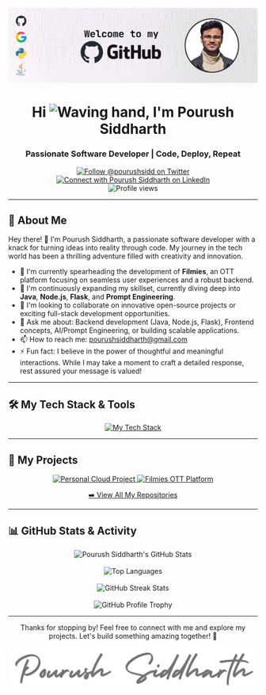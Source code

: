 <div align="center">
  <img src="banner.png" alt="Pourush Siddharth - Software Developer Banner">
</div>

<h1 align="center">Hi <img src="https://media.giphy.com/media/hvRJCLFzcasrR4ia7z/giphy.gif" width="30px" alt="Waving hand">, I'm Pourush Siddharth</h1>

<h3 align="center">Passionate Software Developer | Code, Deploy, Repeat</h3>

<p align="center">
  <a href="https://twitter.com/pourushsidd" target="blank"><img src="https://img.shields.io/twitter/follow/pourushsidd?logo=twitter&style=for-the-badge" alt="Follow @pourushsidd on Twitter" /></a>
  <a href="https://www.linkedin.com/in/pourushsiddharth" target="blank"><img src="https://img.shields.io/badge/LinkedIn-Connect-blue?style=for-the-badge&logo=linkedin" alt="Connect with Pourush Siddharth on LinkedIn" /></a>
  <br/>
  <img src="https://komarev.com/ghpvc/?username=pourushsiddharth&label=Profile%20Views&color=0e75b6&style=flat-square" alt="Profile views" />
</p>

---

## 🧔 About Me

Hey there! 👋 I'm Pourush Siddharth, a passionate software developer with a knack for turning ideas into reality through code. My journey in the tech world has been a thrilling adventure filled with creativity and innovation.

*   🔭 I'm currently spearheading the development of **Filmies**, an OTT platform focusing on seamless user experiences and a robust backend.
*   🌱 I'm continuously expanding my skillset, currently diving deep into **Java**, **Node.js**, **Flask**, and **Prompt Engineering**.
*   👯 I'm looking to collaborate on innovative open-source projects or exciting full-stack development opportunities.
*   💬 Ask me about: Backend development (Java, Node.js, Flask), Frontend concepts, AI/Prompt Engineering, or building scalable applications.
*   📫 How to reach me: pourushsiddharth@gmail.com
*   ⚡ Fun fact: I believe in the power of thoughtful and meaningful interactions. While I may take a moment to craft a detailed response, rest assured your message is valued!

---

## 🛠️ My Tech Stack & Tools

<p align="center">
  <a href="https://skillicons.dev">
    <img src="https://skillicons.dev/icons?i=java,nodejs,python,flask,javascript,typescript,react,nextjs,html,css,tailwind,mongodb,mysql,postgres,git,github,docker,aws,linux,vscode&perline=8" alt="My Tech Stack" />
  </a>
</p>

---

## 🚀 My Projects

<div align="center">
  <a href="https://github.com/pourushsiddharth/cloud" target="_blank">
    <img src="https://github-readme-stats.vercel.app/api/pin/?username=pourushsiddharth&repo=cloud&theme=radical" alt="Personal Cloud Project">
  </a>
<!--   <a href="https://github.com/pourushsiddharth/emotional-mapping" target="_blank">
    <img src="https://github-readme-stats.vercel.app/api/pin/?username=pourushsiddharth&repo=emotional-mapping&theme=radical" alt="Emotional Mapping System">
  </a> -->
  <a href="https://github.com/pourushsiddharth/Filmies" target="_blank">
    <img src="https://github-readme-stats.vercel.app/api/pin/?username=pourushsiddharth&repo=Filmies&theme=radical" alt="Filmies OTT Platform">
  </a>
</div>
<p align="center">
  <a href="https://github.com/pourushsiddharth?tab=repositories" target="_blank">➡️ View All My Repositories</a>
</p>

---

## 📊 GitHub Stats & Activity

<div align="center">
  <img src="https://github-readme-stats.vercel.app/api?username=pourushsiddharth&show_icons=true&theme=radical" alt="Pourush Siddharth's GitHub Stats" />
  <br/><br/>
  <img src="https://github-readme-stats.vercel.app/api/top-langs/?username=pourushsiddharth&layout=compact&theme=radical" alt="Top Languages" />
  <br/><br/>
  <img src="https://github-readme-streak-stats.herokuapp.com/?user=pourushsiddharth&theme=radical" alt="GitHub Streak Stats" />
  <br/><br/>
  <img src="https://github-profile-trophy.vercel.app/?username=pourushsiddharth&theme=radical&no-frame=true&no-bg=true&row=1&column=7" alt="GitHub Profile Trophy" />
</div>

---

<div align="center">
Thanks for stopping by! Feel free to connect with me and explore my projects. Let's build something amazing together! 🚀
</div>

![Profile Signature](profile.png)
